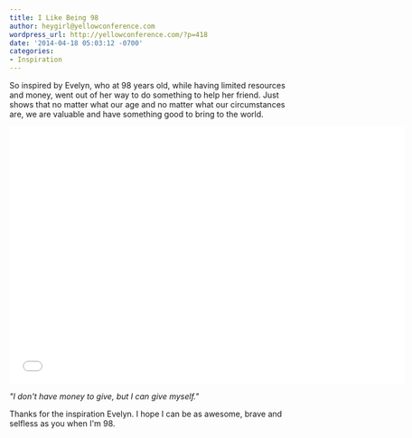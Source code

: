 ```yaml
---
title: I Like Being 98
author: heygirl@yellowconference.com
wordpress_url: http://yellowconference.com/?p=418
date: '2014-04-18 05:03:12 -0700'
categories:
- Inspiration
---
```

<p>So inspired by Evelyn, who at 98 years old, while having limited resources and money, went out of her way to do something to help her friend. Just shows that no matter what our age and no matter what our circumstances are, we are valuable and have something good to bring to the world.</p>
<p><iframe src="//www.youtube.com/embed/URLTQb5MmD8" height="455" width="700" allowfullscreen="" frameborder="0"></iframe></p>
<p><em>"I don't have money to give, but I can give myself."&nbsp;</em></p>
<p>Thanks for the inspiration Evelyn. I hope I can be as awesome, brave and selfless as you when I'm 98.</p>
